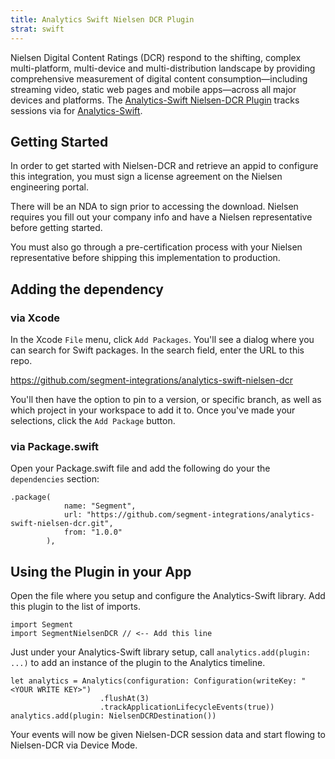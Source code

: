 ```yaml
---
title: Analytics Swift Nielsen DCR Plugin
strat: swift
---
```



Nielsen Digital Content Ratings (DCR) respond to the shifting, complex multi-platform, multi-device and multi-distribution landscape by providing comprehensive measurement of digital content consumption—including streaming video, static web pages and mobile apps—across all major devices and platforms. The [Analytics-Swift Nielsen-DCR Plugin](https://github.com/segment-integrations/analytics-swift-nielsen-dcr) tracks sessions via for [Analytics-Swift](https://github.com/segmentio/analytics-swift).

## Getting Started

In order to get started with Nielsen-DCR and retrieve an appid to configure this integration, you must sign a license agreement on the Nielsen engineering portal.

There will be an NDA to sign prior to accessing the download. Nielsen requires you fill out your company info and have a Nielsen representative before getting started.

You must also go through a pre-certification process with your Nielsen representative before shipping this implementation to production.

## Adding the dependency

### via Xcode
In the Xcode `File` menu, click `Add Packages`.  You'll see a dialog where you can search for Swift packages.  In the search field, enter the URL to this repo.

https://github.com/segment-integrations/analytics-swift-nielsen-dcr

You'll then have the option to pin to a version, or specific branch, as well as which project in your workspace to add it to.  Once you've made your selections, click the `Add Package` button.  

### via Package.swift

Open your Package.swift file and add the following do your the `dependencies` section:

```
.package(
            name: "Segment",
            url: "https://github.com/segment-integrations/analytics-swift-nielsen-dcr.git",
            from: "1.0.0"
        ),
```

## Using the Plugin in your App

Open the file where you setup and configure the Analytics-Swift library.  Add this plugin to the list of imports.

```
import Segment
import SegmentNielsenDCR // <-- Add this line
```

Just under your Analytics-Swift library setup, call `analytics.add(plugin: ...)` to add an instance of the plugin to the Analytics timeline.

```
let analytics = Analytics(configuration: Configuration(writeKey: "<YOUR WRITE KEY>")
                    .flushAt(3)
                    .trackApplicationLifecycleEvents(true))
analytics.add(plugin: NielsenDCRDestination())
```
Your events will now be given Nielsen-DCR session data and start flowing to Nielsen-DCR via Device Mode.
